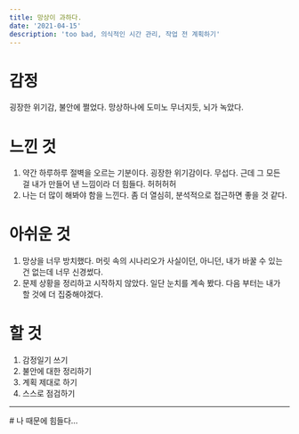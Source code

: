 ```yaml
---
title: 망상이 과하다.
date: '2021-04-15'
description: 'too bad, 의식적인 시간 관리, 작업 전 계획하기'
---
```


# 감정
굉장한 위기감, 불안에 쩔었다. 망상하나에 도미노 무너지듯, 뇌가 녹았다.

# 느낀 것
1. 약간 하루하루 절벽을 오르는 기분이다. 굉장한 위기감이다. 무섭다. 근데 그 모든 걸 내가 만들어 낸 느낌이라 더 힘들다. 허허허허
1. 나는 더 많이 해봐야 함을 느낀다. 좀 더 열심히, 분석적으로 접근하면 좋을 것 같다.

# 아쉬운 것
1. 망상을 너무 방치했다. 머릿 속의 시나리오가 사실이던, 아니던, 내가 바꿀 수 있는 건 없는데 너무 신경썼다.
1. 문제 상황을 정리하고 시작하지 않았다. 일단 눈치를 계속 봤다. 다음 부터는 내가 할 것에 더 집중해야겠다.

# 할 것
1. 감정일기 쓰기
1. 불안에 대한 정리하기
1. 계획 제대로 하기
1. 스스로 점검하기

--------------------------------
\# 나 때문에 힘들다...